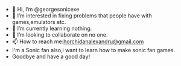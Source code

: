 - 👋 Hi, I’m @georgesonicexe
- 👀 I’m interested in fixing problems that people have with games,emulators etc.
- 🌱 I’m currently learning nothing.
- 💞️ I’m looking to collaborate on no one.
- 📫 How to reach me:horchidanalexandru@gmail.com
- I'm a Sonic fan also,i want to learn how to make sonic fan games.
- Goodbye and have a good day!
